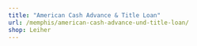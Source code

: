 ```yaml
---
title: "American Cash Advance & Title Loan"
url: /memphis/american-cash-advance-und-title-loan/
shop: Leiher
---
```

